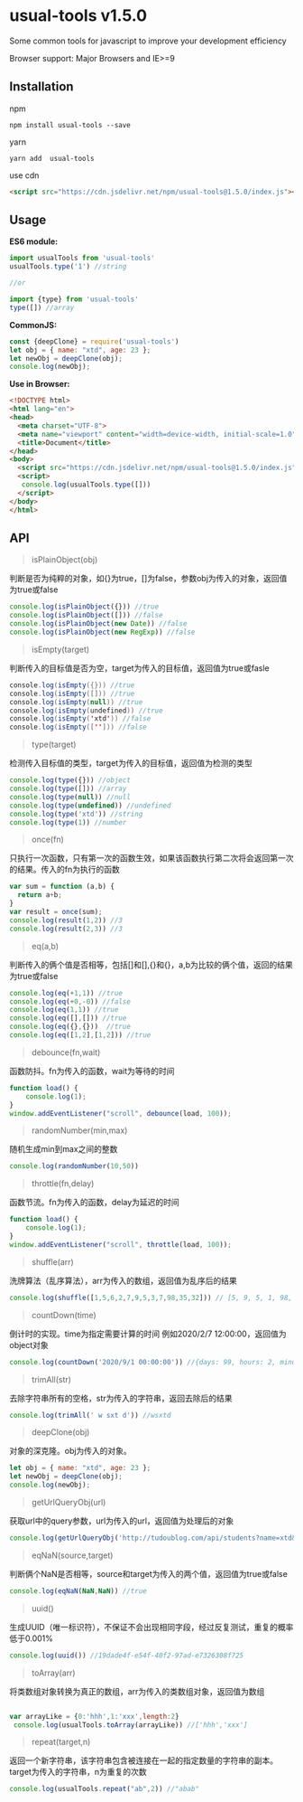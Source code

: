 # usual-tools  v1.5.0

Some common tools for javascript to improve your development efficiency

Browser support: Major Browsers and IE>=9

## Installation

npm

```
npm install usual-tools --save
```

yarn

```
yarn add  usual-tools
```

use cdn

```html
<script src="https://cdn.jsdelivr.net/npm/usual-tools@1.5.0/index.js"></script>
```

## Usage


**ES6 module:**

```javascript
import usualTools from 'usual-tools'
usualTools.type('1') //string

//or

import {type} from 'usual-tools'
type([]) //array
```

**CommonJS:**

```javascript
const {deepClone} = require('usual-tools')
let obj = { name: "xtd", age: 23 };
let newObj = deepClone(obj);
console.log(newObj);
```

**Use in Browser:**

```html
<!DOCTYPE html>
<html lang="en">
<head>
  <meta charset="UTF-8">
  <meta name="viewport" content="width=device-width, initial-scale=1.0">
  <title>Document</title>
</head>
<body>
  <script src="https://cdn.jsdelivr.net/npm/usual-tools@1.5.0/index.js"></script>
  <script>
   console.log(usualTools.type([]))
  </script>
</body>
</html>
```

## API

> isPlainObject(obj)  

判断是否为纯粹的对象，如{}为true，[]为false，参数obj为传入的对象，返回值为true或false

```javascript
console.log(isPlainObject({})) //true
console.log(isPlainObject([])) //false
console.log(isPlainObject(new Date)) //false
console.log(isPlainObject(new RegExp)) //false
```

> isEmpty(target)

判断传入的目标值是否为空，target为传入的目标值，返回值为true或fasle

```java
console.log(isEmpty({})) //true
console.log(isEmpty([])) //true
console.log(isEmpty(null)) //true
console.log(isEmpty(undefined)) //true
console.log(isEmpty('xtd')) //false
console.log(isEmpty([''])) //false
```

> type(target)

检测传入目标值的类型，target为传入的目标值，返回值为检测的类型

```javascript
console.log(type({})) //object
console.log(type([])) //array
console.log(type(null)) //null
console.log(type(undefined)) //undefined
console.log(type('xtd')) //string
console.log(type(1)) //number
```

> once(fn)

只执行一次函数，只有第一次的函数生效，如果该函数执行第二次将会返回第一次的结果。传入的fn为执行的函数

```javascript
var sum = function (a,b) {
  return a+b;
}
var result = once(sum);
console.log(result(1,2)) //3
console.log(result(2,3)) //3
```

> eq(a,b)

判断传入的俩个值是否相等，包括[]和[],{}和{}，a,b为比较的俩个值，返回的结果为true或false

```javascript
console.log(eq(+1,1)) //true
console.log(eq(+0,-0)) //false
console.log(eq(1,1)) //true
console.log(eq([],[])) //true
console.log(eq({},{}))  //true 
console.log(eq([1,2],[1,2])) //true
```

> debounce(fn,wait)

函数防抖。fn为传入的函数，wait为等待的时间

```javascript
function load() {
    console.log(1);
}
window.addEventListener("scroll", debounce(load, 100));
```

> randomNumber(min,max)

随机生成min到max之间的整数

```javascript
console.log(randomNumber(10,50))
```

> throttle(fn,delay)

函数节流。fn为传入的函数，delay为延迟的时间

```javascript
function load() {
    console.log(1);
}
window.addEventListener("scroll", throttle(load, 100));
```

> shuffle(arr)

洗牌算法（乱序算法），arr为传入的数组，返回值为乱序后的结果

```javascript
console.log(shuffle([1,5,6,2,7,9,5,3,7,98,35,32])) // [5, 9, 5, 1, 98, 7, 3, 7, 32, 2, 6, 35]
```

> countDown(time)

倒计时的实现。time为指定需要计算的时间 例如2020/2/7 12:00:00，返回值为object对象

```javascript
console.log(countDown('2020/9/1 00:00:00')) //{days: 99, hours: 2, minutes: 12, seconds: 41}
```

> trimAll(str)

去除字符串所有的空格，str为传入的字符串，返回去除后的结果

```javascript
console.log(trimAll(' w sxt d')) //wsxtd
```

> deepClone(obj)

对象的深克隆。obj为传入的对象。

```javascript
let obj = { name: "xtd", age: 23 };
let newObj = deepClone(obj);
console.log(newObj);
```

> getUrlQueryObj(url)

获取url中的query参数，url为传入的url，返回值为处理后的对象

```javascript
console.log(getUrlQueryObj('http://tudoublog.com/api/students?name=xtd&age=23&gender=男')) //{name: "xtd", age: "23", gender: "男"}
```
> eqNaN(source,target)

判断俩个NaN是否相等，source和target为传入的两个值，返回值为true或false

```javascript
console.log(eqNaN(NaN,NaN)) //true
```

> uuid()

生成UUID（唯一标识符），不保证不会出现相同字段，经过反复测试，重复的概率低于0.001%

```javascript
console.log(uuid()) //19dade4f-e54f-40f2-97ad-e7326308f725
```

> toArray(arr)

将类数组对象转换为真正的数组，arr为传入的类数组对象，返回值为数组

```javascript

var arrayLike = {0:'hhh',1:'xxx',length:2}
 console.log(usualTools.toArray(arrayLike)) //['hhh','xxx']
```

> repeat(target,n)

返回一个新字符串，该字符串包含被连接在一起的指定数量的字符串的副本。target为传入的字符串，n为重复的次数

```javascript
console.log(usualTools.repeat("ab",2)) //"abab"
```

